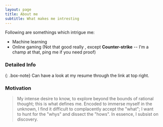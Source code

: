 ```yaml
---
layout: page
title: About me
subtitle: What makes me intresting
---
```


Following are somethings which intrigue me:

- Machine learning
- Online gaming (Not that good really , except **Counter-strike** -- I'm a champ at that, ping me if you need proof)


### Detailed Info

{: .box-note}
Can have a look at my resume through the link at top right.

### Motivation

>My intense desire to know, to explore beyond the bounds of rational thought; this is what defines me. Encoded to immerse myself in the unknown, I find it difficult to complacently accept the "what"; I want to hunt for the "whys" and dissect the "hows". In essence, I subsist on discovery.
